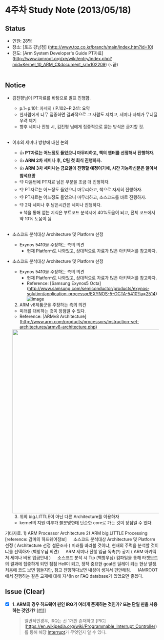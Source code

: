 # 4주차 Study Note (2013/05/18)

## Status
 - 인원: 28명
 - 장소: [토즈 강남점] (http://www.toz.co.kr/branch/main/index.htm?id=10)
 - 진도: [Arm System Developer's Guide PT자료] (http://www.iamroot.org/xe/wiki/entry/index.php?mid=Kernel_10_ARM_C&document_srl=102209) (~끝) <br  /> <br  />

## Notice
 - 김진평님이 PT자료를 바탕으로 발표 진행함.
   - p.1~p.101: 자세히 / P.102~P.241: 요약
   - 한사람에게 너무 집중하면 결과적으로 그 사람도 지치고, 세미나 자체가 무너질 우려 제기
   - 향후 세미나 진행 시, 김진평 님에게 집중적으로 묻는 방식은 금지할 것. <br  /> <br  />
 - 이후의 세미나 방향에 대한 논의
   - :+1: **PT자료는 어느정도 들었으니 마무리하고, 책의 챕터를 선정해서 진행하자.**
   - :+1: **ARM 2차 세미나 후, C팀 첫 회식 진행하자.**
   - :+1: **ARM 3차 세미나는 금요일에 진행할 예정이기에, 시간 가능하신분은 알아서 참석요망**
   - :-1: 다음번에 PT자료 남은 부분을 조금 더 진행하자.
   - :-1: PT자료는 어느정도 들었으니 마무리하고, 책으로 자세히 진행하자.
   - :-1: PT자료는 어느정도 들었으니 마무리하고, 소스코드를 바로 진행하자.
   - :-1: 2차 세미나 후 남은시간은 세미나 진행하자.<br  />
   ※ 책을 통해 얻는 지식은 부트코드 분석시에 40%도움이 되고, 전체 코드에서 약 10% 도움이 됨  <br  /> <br  />
- 소스코드 분석대상 Architecture 및 Platform 선정
   - Exynos 5410을 주장하는 측의 의견
     -  현재 Platform도 나와있고, 상대적으로 자료가 많은 아키텍쳐를 참고하자.

 - 소스코드 분석대상 Architecture 및 Platform 선정
   - Exynos 5410을 주장하는 측의 의견
     -  현재 Platform도 나와있고, 상대적으로 자료가 많은 아키텍쳐를 참고하자.
     - Reference: [Samsung Exynos5 Octa] (http://www.samsung.com/semiconductor/products/exynos-solution/application-processor/EXYNOS-5-OCTA-5410?ia=2514)
     ![image](https://github.com/arm10c/linux-stable/blob/master/Reference/Breakdown/Figures/004_Exynos5_OCTA.png)

   2. ARM v8제품군을 주장하는 측의 의견
     - 미래를 대비하는 것이 장점일 수 있다.
     - Reference: [ARMv8 Architecture] (http://www.arm.com/products/processors/instruction-set-architectures/armv8-architecture.php)
      <img src="https://github.com/arm10c/linux-stable/blob/master/Reference/Breakdown/Figures/004_ARMv8_Architecture.png" width="600"> 

   3. 위의 big.LITTLE이 아닌 다른 Architecture를 이용하자
     - kernel의 지원 여부가 불분명한데 단순한 core로 가는 것이 장점일 수 있다.


기타자료.
    1) ARM Processor Architecture
    2) ARM big.LITTLE Processing [reference: 감마의 하드웨어정보]
　
소스코드 분석대상 Architecture 및 Platform 선정 ( Architecture 선정 설문조사 )
미래를 바라볼 것이냐, 현재의 주력을 분석할 것이냐를 선택하자 (백창우님 의견) 
　
ARM 세미나 진행 입금 독촉(?) 공지 ( ARM 아키텍쳐 세미나 비용 입금안내 ) 
　
소스코드 분석 시 Tip (백창우님)
컴파일을 통해 타겟보드의 결과에 집중하게 되면 점점 Hell이 되고, 정작 중요한 goal은 딜레이 되는 현상 발생.
처음에 코드 보면 힘들지만, 참고 진행하다보면 내성이 생겨서 편안해짐. 
　
IAMROOT에서 진행하는 같은 교재에 대해 지식In or FAQ database가 있었으면 좋겠다.

## Issue (Clear)
- [x] **1. ARM의 경우 하드웨어 핀인 IRQ가 여러개 존재하는 것인가? 또는 단일 핀을 사용하는 것인가?** [[#11]](https://github.com/arm10c/linux-stable/issues/11)
    > 일반적인경우, IRQ는 선 1개만 존재하고 [PIC] (https://en.wikipedia.org/wiki/Programmable_Interrupt_Controller)를 통해 해당 [Interrupt](https://en.wikipedia.org/wiki/Interrupt)가 무엇인지 알 수 있다.

  <br />

